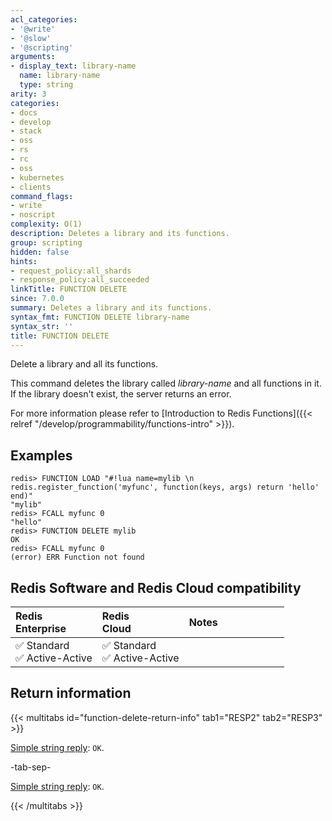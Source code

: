 ```yaml
---
acl_categories:
- '@write'
- '@slow'
- '@scripting'
arguments:
- display_text: library-name
  name: library-name
  type: string
arity: 3
categories:
- docs
- develop
- stack
- oss
- rs
- rc
- oss
- kubernetes
- clients
command_flags:
- write
- noscript
complexity: O(1)
description: Deletes a library and its functions.
group: scripting
hidden: false
hints:
- request_policy:all_shards
- response_policy:all_succeeded
linkTitle: FUNCTION DELETE
since: 7.0.0
summary: Deletes a library and its functions.
syntax_fmt: FUNCTION DELETE library-name
syntax_str: ''
title: FUNCTION DELETE
---
```

Delete a library and all its functions.

This command deletes the library called _library-name_ and all functions in it.
If the library doesn't exist, the server returns an error.

For more information please refer to [Introduction to Redis Functions]({{< relref "/develop/programmability/functions-intro" >}}).

## Examples

```
redis> FUNCTION LOAD "#!lua name=mylib \n redis.register_function('myfunc', function(keys, args) return 'hello' end)"
"mylib"
redis> FCALL myfunc 0
"hello"
redis> FUNCTION DELETE mylib
OK
redis> FCALL myfunc 0
(error) ERR Function not found
```

## Redis Software and Redis Cloud compatibility

| Redis<br />Enterprise | Redis<br />Cloud | <span style="min-width: 9em; display: table-cell">Notes</span> |
|:----------------------|:-----------------|:------|
| <span title="Supported">&#x2705; Standard</span><br /><span title="Supported"><nobr>&#x2705; Active-Active</nobr></span> | <span title="Supported">&#x2705; Standard</span><br /><span title="Supported"><nobr>&#x2705; Active-Active</nobr></span> |  |

## Return information

{{< multitabs id="function-delete-return-info" 
    tab1="RESP2" 
    tab2="RESP3" >}}

[Simple string reply](../../develop/reference/protocol-spec#simple-strings): `OK`.

-tab-sep-

[Simple string reply](../../develop/reference/protocol-spec#simple-strings): `OK`.

{{< /multitabs >}}

